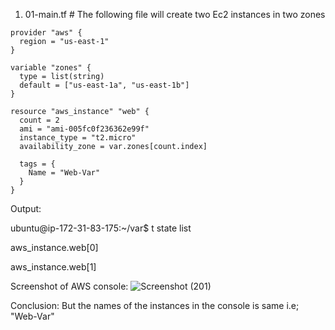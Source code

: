 
1. 01-main.tf # The following file will create two Ec2 instances in two zones
   
```
provider "aws" {
  region = "us-east-1"
}

variable "zones" { 
  type = list(string)
  default = ["us-east-1a", "us-east-1b"]
}

resource "aws_instance" "web" {
  count = 2
  ami = "ami-005fc0f236362e99f"
  instance_type = "t2.micro"
  availability_zone = var.zones[count.index]

  tags = {
    Name = "Web-Var"
  }
}
```
Output:

ubuntu@ip-172-31-83-175:~/var$ t state list

aws_instance.web[0]

aws_instance.web[1] 

Screenshot of AWS console:  ![Screenshot (201)](https://github.com/user-attachments/assets/d495bc91-1edf-4747-b762-1b779e2ca02c)
 
Conclusion: But the names of the instances in the console is same i.e; "Web-Var"
